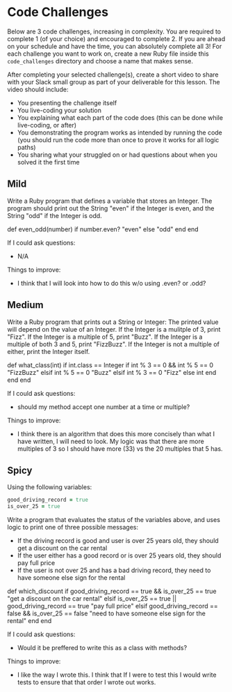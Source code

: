 # Code Challenges

Below are 3 code challenges, increasing in complexity. You are required to complete 1 (of your choice) and encouraged to complete 2. If you are ahead on your schedule and have the time, you can absolutely complete all 3! For each challenge you want to work on, create a new Ruby file inside this `code_challenges` directory and choose a name that makes sense.

After completing your selected challenge(s), create a short video to share with your Slack small group as part of your deliverable for this lesson. The video should include:
- You presenting the challenge itself
- You live-coding your solution
- You explaining what each part of the code does (this can be done while live-coding, or after)
- You demonstrating the program works as intended by running the code (you should run the code more than once to prove it works for all logic paths)
- You sharing what your struggled on or had questions about when you solved it the first time

## Mild

Write a Ruby program that defines a variable that stores an Integer. The program should print out the String "even" if the Integer is even, and the String "odd" if the Integer is odd.

def even_odd(number)
  if number.even?
    "even"
  else
    "odd"
  end
end

If I could ask questions:
  - N/A

Things to improve:
  - I think that I will look into how to do this w/o using .even? or .odd?
  

## Medium

Write a Ruby program that prints out a String or Integer: The printed value will depend on the value of an Integer. If the Integer is a mulitple of 3, print "Fizz". If the Integer is a multiple of 5, print "Buzz". If the Integer is a multiple of both 3 and 5, print "FizzBuzz". If the Integer is not a multiple of either, print the Integer itself.

def what_class(int)
  if int.class == Integer
    if int % 3 == 0 && int % 5 == 0
      "FizzBuzz"
    elsif int % 5 == 0
      "Buzz"
    elsif int % 3 == 0
      "Fizz"
    else
      int
    end
  end
end

If I could ask questions:
  - should my method accept one number at a time or multiple?

Things to improve:
  - I think there is an algorithm that does this more concisely than what I have written, I will need to look.
     My logic was that there are more multiples of 3 so I should have more (33) vs the 20 multiples that 5 has.

## Spicy

Using the following variables:

```ruby
good_driving_record = true
is_over_25 = true
```

Write a program that evaluates the status of the variables above, and uses logic to print one of three possible messages:
- If the driving record is good and user is over 25 years old, they should get a discount on the car rental
- If the user either has a good record or is over 25 years old, they should pay full price
- If the user is not over 25 and has a bad driving record, they need to have someone else sign for the rental

def which_discount
  if good_driving_record == true && is_over_25 == true
    "get a discount on the car rental"
  elsif is_over_25 == true || good_driving_record == true
    "pay full price"
  elsif good_driving_record == false && is_over_25 == false
    "need to have someone else sign for the rental"
  end
end

If I could ask questions:
  - Would it be preffered to write this as a class with methods?

Things to improve:
  - I like the way I wrote this. I think that If I were to test this I would write tests to ensure that that
    order I wrote out works.